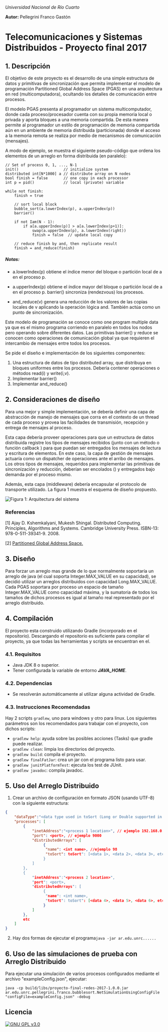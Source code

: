 *Universidad Nacional de Río Cuarto*

**Autor:** Pellegrini Franco Gastón

# Telecomunicaciones y Sistemas Distribuidos - Proyecto final 2017
## 1. Descripción
El objetivo de este proyecto es el desarrollo de una simple estructura 
de datos y primitivas de sincronización que permita implementar el 
modelo de programación Partitioned Global Address Space (PGAS) en una 
arquitectura en red (multicomputadora), ocultando los detalles de 
comunicación entre procesos.

El modelo PGAS presenta al programador un sistema multicomputador, donde 
cada proceso/procesador cuenta con su propia memoria local o privada y 
aporta bloques a una memoria compartida. De esta manera permite al 
programador un estilo de programación de memoria compartida aún en un ambiente de 
memoria distribuida (particionada) donde el acceso a la memoria remota se realiza
por medio de mecanismos de comunicación (mensajes).

A modo de ejemplo, se muestra el siguiente pseudo-código que ordena los elementos 
de un arreglo en forma distribuida (en paralelo):

```
// Set of process 0, 1, ..., N-1
init()                    // initialize system
distributed int[N*1000] a // distribute array on N nodes
bool finish = false       // one copy in each processor
int p = pid()             // local (private) variable

while not finish:
    finish = true
    
    // sort local block
    bubble_sort(a.lowerIndex(p), a.upperIndex(p))
    barrier()
    
    if not Iam(N - 1):
        if a[a.upperIndex(p)] > a[a.lowerIndex(p+1)]:
            swap(a.upperIndex(p), a.lowerIndex(right))
            finish = false  // update local copy
   
    // reduce finish by and, then replicate result
    finish = and_reduce(finish)
```

##### Notas:
* a.lowerIndex(p) obtiene el índice menor del bloque o partición local de a 
en el proceso p.

* a.upperIndex(p) obtiene el índice mayor del bloque o partición local de a 
en el proceso p.
barrier() sincroniza (rendezvous) los procesos.

* and_reduce(v) genera una reducción de los valores de las copias locales de 
v aplicando la operación lógica and. También actúa como un punto de 
sincronización.

Este modelo de programación se conoce como one program multiple data ya 
que es el mismo programa corriendo en paralelo en todos los nodos pero 
operando sobre diferentes datos.
Las primitivas barrier() y reduce se conocen como operaciones de 
comunicación global ya que requieren el intercambio de mensajes entre 
todos los procesos.

Se pide el diseño e implementación de los siguientes componentes:
1. Una estructura de datos de tipo distributed array, que distribuya 
en bloques uniformes entre los procesos. Debería contener operaciones o 
métodos read(i) y write(i,v).
2. Implementar barrier()
3. Implementar and_reduce()

## 2. Consideraciones de diseño
Para una mejor y simple implementación, se debería definir una capa de 
abstracción de manejo de mensajes que corra en el contexto de un thread 
de cada proceso y provea las facilidades de transmisión, recepción y 
entrega de mensajes al proceso.

Esta capa debería proveer operaciones para que un estructura de datos 
distribuida registre los tipos de mensajes recibidos (junto con un método 
o función callback ) para que puedan ser entregados los mensajes de lectura 
y escritura de elementos. En este caso, la capa de gestión de mensajes 
actuaría como un dispatcher de operaciones ante el arribo de mensajes.
Los otros tipos de mensajes, requeridos para implementar las primitivas 
de sincronización y reducción, deberían ser encolados () y entregados bajo 
demanda por el proceso mismo.

Además, esta capa (middleware) debería encapsular el protocolo de transporte 
utilizado.
La figura 1 muestra el esquema de diseño propuesto.

![Figura 1: Arquitectura del sistema](https://i.imgur.com/NLjtvBC.png)

### Referencias
[1] Ajay D. Kshemkalyani, Mukesh Shingal. Distributed Computing. Principles, 
Algorithms and Systems. Cambridge University Press. ISBN-13: 
978-0-511-39341-9. 2008.

[2] [Partitioned Global Address Space.](https://en.wikipedia.org/wiki/Partitioned_global_address_space)

## 3. Diseño
Para forzar un arreglo mas grande de lo que normalmente soportaría un arreglo de java 
(el cual soporta Integer.MAX_VALUE en su capacidad), se decidió utilizar un arreglos 
distribuidos con capacidad Long.MAX_VALUE. Cada PGAS soportara por proceso un espacio de
 tamaño Integer.MAX_VALUE como capacidad máxima, y la sumatoria de todos los tamaños 
 de dichos procesos es igual al tamaño real representado por el arreglo distribuido. 

## 4. Compilación
El proyecto esta construido utilizando Gradle (incorporado en el repositorio).
Descargando el repositorio es suficiente para compilar el proyecto, ya que todas las 
herramientas y scripts se encuentran en el.  

### 4.1. Requisitos
- Java JDK 8 o superior.
- Tener configurada la variable de entorno ***JAVA_HOME***. 

### 4.2. Dependencias
- Se resolverán automáticamente al utilizar alguna actividad de Gradle. 

### 4.3. Instrucciones Recomendadas
Hay 2 scripts `gradlew`, uno para windows y otro para linux. Los siguientes 
parámetros son los recomendados para trabajar con el proyecto, con dichos scripts: 
- `gradlew help`: ayuda sobre las posibles acciones (Tasks) que gradle puede realizar. 
- `gradlew clean`: limpia los directorios del proyecto.   
- `gradlew build`: compila el proyecto.
- `gradlew finalFatJar`: crea un jar con el programa listo para usar.  
- `gradlew junitPlatformTest`:  ejecuta los test de JUnit.
- `gradlew javadoc`:  compila javadoc.

## 5. Uso del Arreglo Distribuido

1. Crear un archivo de configuración en formato JSON (usando UTF-8) 
con la siguiente estructura:
```json
{
    "dataType":"<data type used in toSort (Long or Double supported in current implementation)>",
    "processes": [
        {
            "inetAddress":"<process 1 location>", // ejemplo 192.168.0.5
            "port": <port>, // ejemplo 9000
            "distributedArrays": [
                 {
                  "name": <int name>, //ejemplo 98
                  "toSort": toSort": [<data 1>, <data 2>, <data 3>, etc]  //optional
                 }
            ]
        },
        {
            "inetAddress":"<process 2 location>", 
            "port": <port>,
            "distributedArrays": [
                 {
                  "name": <int name>,
                  "toSort": toSort": [<data 4>, <data 5>, <data 6>, etc] //optional
                 }
            ]
        },
        etc
    ]
}
```
2. Hay dos formas de ejecutar el programa`java -jar ar.edu.unrc......`

## 6. Uso de las simulaciones de prueba con Arreglo Distribuido
Para ejecutar una simulación de varios procesos configurados mediante el archivo "exampleConfig.json", ejecutar:
```
java -cp build/libs/proyecto-final-redes-2017-1.0.0.jar ar.edu.unrc.pellegrini.franco.bubblesort.NetSimulationUsingConfigFile "configFile=exampleConfig.json" -debug 
``` 

## Licencia
[![GNU GPL v3.0](http://www.gnu.org/graphics/gplv3-127x51.png)](http://www.gnu.org/licenses/gpl.html)
